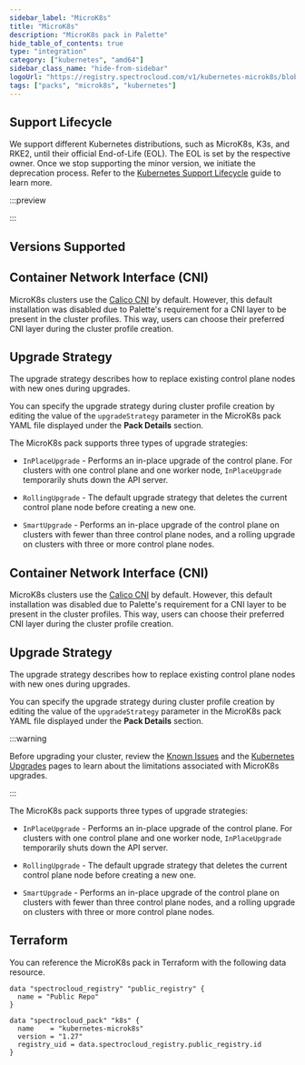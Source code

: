 ```yaml
---
sidebar_label: "MicroK8s"
title: "MicroK8s"
description: "MicroK8s pack in Palette"
hide_table_of_contents: true
type: "integration"
category: ["kubernetes", "amd64"]
sidebar_class_name: "hide-from-sidebar"
logoUrl: "https://registry.spectrocloud.com/v1/kubernetes-microk8s/blobs/sha256:b971b64f62e2e67b0a166316f96e6f4211aacea6e28459bb89275e8882ade985?type=image.webp"
tags: ["packs", "microk8s", "kubernetes"]
---
```


## Support Lifecycle

We support different Kubernetes distributions, such as MicroK8s, K3s, and RKE2, until their official End-of-Life (EOL).
The EOL is set by the respective owner. Once we stop supporting the minor version, we initiate the deprecation process.
Refer to the [Kubernetes Support Lifecycle](kubernetes-support.md#other-kubernetes-distributions) guide to learn more.

:::preview

:::

## Versions Supported

<Tabs queryString="parent">

<!-- <TabItem label="1.28.x" value="1.28.x">

### Usage

To use MicroK8s, select it as the Kubernetes distribution when choosing the Kubernetes layer during the cluster profile
creation. Remember that the cloud type must be either AWS or MAAS, and the OS layer must be Ubuntu 22.04.

![A view of the cluster profile Kubernetes selection screen](/integrations_microk8s_cluster-profile-view.webp)

:::info

MicroK8s clusters use the [Calico CNI](https://microk8s.io/docs/change-cidr) by default. However, this default
installation was disabled due to Palette's requirement for a CNI layer to be present in the cluster profiles. This way,
users can choose their preferred CNI layer during the cluster profile creation.

:::

#### Upgrade Strategy

The upgrade strategy describes how to replace existing control plane nodes with new ones during upgrades.

You can specify the upgrade strategy during cluster profile creation by editing the value of the `upgradeStrategy`
parameter in the MicroK8s pack YAML file displayed under the **Pack Details** section.

:::warning

Before upgrading your cluster, review the [Known Issues](../release-notes/known-issues.md) and the
[Kubernetes Upgrades](kubernetes-support.md#kubernetes-upgrades) pages to learn about the limitations associated with
MicroK8s upgrades.

:::

The MicroK8s pack supports three types of upgrade strategies:

- `InPlaceUpgrade` - Performs an in-place upgrade of the control plane. For clusters with one control plane and one
  worker node, `InPlaceUpgrade` temporarily shuts down the API server.

- `RollingUpgrade` - The default upgrade strategy that deletes the current control plane node before creating a new one.

- `SmartUpgrade` - Performs an in-place upgrade of the control plane on clusters with fewer than three control plane
  nodes, and a rolling upgrade on clusters with three or more control plane nodes.

#### Using MicroK8s with the AWS EBS Pack

When using the [AWS EBS pack](./aws-ebs.md) with MicroK8s, you need to change the EBS CSI pack `node.kubelet` parameter
from `/var/lib/kubelet` to `/var/snap/microk8s/common/var/lib/kubelet`.

```yaml {3}
node:
  env: []
  kubeletPath: /var/lib/kubelet
```

```yaml {3}
node:
  env: []
  kubeletPath: /var/snap/microk8s/common/var/lib/kubelet
```

</TabItem> -->

<TabItem label="1.27.x" value="1.27.x">

## Container Network Interface (CNI)

MicroK8s clusters use the [Calico CNI](https://microk8s.io/docs/change-cidr) by default. However, this default
installation was disabled due to Palette's requirement for a CNI layer to be present in the cluster profiles. This way,
users can choose their preferred CNI layer during the cluster profile creation.

## Upgrade Strategy

The upgrade strategy describes how to replace existing control plane nodes with new ones during upgrades.

You can specify the upgrade strategy during cluster profile creation by editing the value of the `upgradeStrategy`
parameter in the MicroK8s pack YAML file displayed under the **Pack Details** section.

The MicroK8s pack supports three types of upgrade strategies:

- `InPlaceUpgrade` - Performs an in-place upgrade of the control plane. For clusters with one control plane and one
  worker node, `InPlaceUpgrade` temporarily shuts down the API server.

- `RollingUpgrade` - The default upgrade strategy that deletes the current control plane node before creating a new one.

- `SmartUpgrade` - Performs an in-place upgrade of the control plane on clusters with fewer than three control plane
  nodes, and a rolling upgrade on clusters with three or more control plane nodes.

</TabItem>

<TabItem label="1.26.x" value="1.26.x">

## Container Network Interface (CNI)

MicroK8s clusters use the [Calico CNI](https://microk8s.io/docs/change-cidr) by default. However, this default
installation was disabled due to Palette's requirement for a CNI layer to be present in the cluster profiles. This way,
users can choose their preferred CNI layer during the cluster profile creation.

## Upgrade Strategy

The upgrade strategy describes how to replace existing control plane nodes with new ones during upgrades.

You can specify the upgrade strategy during cluster profile creation by editing the value of the `upgradeStrategy`
parameter in the MicroK8s pack YAML file displayed under the **Pack Details** section.

:::warning

Before upgrading your cluster, review the [Known Issues](../release-notes/known-issues.md) and the
[Kubernetes Upgrades](kubernetes-support.md#kubernetes-upgrades) pages to learn about the limitations associated with
MicroK8s upgrades.

:::

The MicroK8s pack supports three types of upgrade strategies:

- `InPlaceUpgrade` - Performs an in-place upgrade of the control plane. For clusters with one control plane and one
  worker node, `InPlaceUpgrade` temporarily shuts down the API server.

- `RollingUpgrade` - The default upgrade strategy that deletes the current control plane node before creating a new one.

- `SmartUpgrade` - Performs an in-place upgrade of the control plane on clusters with fewer than three control plane
  nodes, and a rolling upgrade on clusters with three or more control plane nodes.

</TabItem>
</Tabs>

## Terraform

You can reference the MicroK8s pack in Terraform with the following data resource.

```hcl
data "spectrocloud_registry" "public_registry" {
  name = "Public Repo"
}

data "spectrocloud_pack" "k8s" {
  name    = "kubernetes-microk8s"
  version = "1.27"
  registry_uid = data.spectrocloud_registry.public_registry.id
}
```
